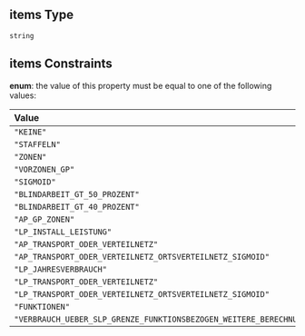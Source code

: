 ## items Type

`string`

## items Constraints

**enum**: the value of this property must be equal to one of the following values:

| Value                                                                      | Explanation |
| :------------------------------------------------------------------------- | :---------- |
| `"KEINE"`                                                                  |             |
| `"STAFFELN"`                                                               |             |
| `"ZONEN"`                                                                  |             |
| `"VORZONEN_GP"`                                                            |             |
| `"SIGMOID"`                                                                |             |
| `"BLINDARBEIT_GT_50_PROZENT"`                                              |             |
| `"BLINDARBEIT_GT_40_PROZENT"`                                              |             |
| `"AP_GP_ZONEN"`                                                            |             |
| `"LP_INSTALL_LEISTUNG"`                                                    |             |
| `"AP_TRANSPORT_ODER_VERTEILNETZ"`                                          |             |
| `"AP_TRANSPORT_ODER_VERTEILNETZ_ORTSVERTEILNETZ_SIGMOID"`                  |             |
| `"LP_JAHRESVERBRAUCH"`                                                     |             |
| `"LP_TRANSPORT_ODER_VERTEILNETZ"`                                          |             |
| `"LP_TRANSPORT_ODER_VERTEILNETZ_ORTSVERTEILNETZ_SIGMOID"`                  |             |
| `"FUNKTIONEN"`                                                             |             |
| `"VERBRAUCH_UEBER_SLP_GRENZE_FUNKTIONSBEZOGEN_WEITERE_BERECHNUNG_ALS_LGK"` |             |
